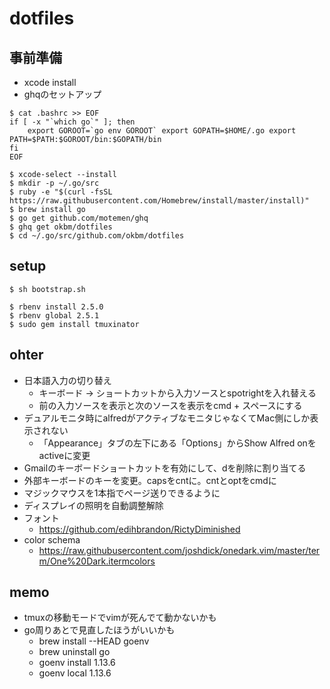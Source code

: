 # dotfiles

## 事前準備
- xcode install
- ghqのセットアップ

```
$ cat .bashrc >> EOF
if [ -x "`which go`" ]; then
    export GOROOT=`go env GOROOT` export GOPATH=$HOME/.go export PATH=$PATH:$GOROOT/bin:$GOPATH/bin
fi
EOF

$ xcode-select --install
$ mkdir -p ~/.go/src
$ ruby -e "$(curl -fsSL https://raw.githubusercontent.com/Homebrew/install/master/install)"
$ brew install go
$ go get github.com/motemen/ghq
$ ghq get okbm/dotfiles
$ cd ~/.go/src/github.com/okbm/dotfiles
```

## setup

```
$ sh bootstrap.sh

$ rbenv install 2.5.0
$ rbenv global 2.5.1
$ sudo gem install tmuxinator

```

## ohter

- 日本語入力の切り替え
  - キーボード -> ショートカットから入力ソースとspotrightを入れ替える
  - 前の入力ソースを表示と次のソースを表示をcmd + スペースにする
- デュアルモニタ時にalfredがアクティブなモニタじゃなくてMac側にしか表示されない
  - 「Appearance」タブの左下にある「Options」からShow Alfred onをactiveに変更
- Gmailのキーボードショートカットを有効にして、dを削除に割り当てる
- 外部キーボードのキーを変更。capsをcntに。cntとoptをcmdに
- マジックマウスを1本指でページ送りできるように
- ディスプレイの照明を自動調整解除
- フォント
  - https://github.com/edihbrandon/RictyDiminished
- color schema
  - https://raw.githubusercontent.com/joshdick/onedark.vim/master/term/One%20Dark.itermcolors

## memo

- tmuxの移動モードでvimが死んでて動かないかも
- go周りあとで見直したほうがいいかも
  - brew install --HEAD goenv
  - brew uninstall go
  - goenv install 1.13.6
  - goenv local 1.13.6
